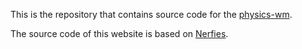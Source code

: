 This is the repository that contains source code for the [physics-wm](https://physics-wm.github.io/). 

The source code of this website is based on [Nerfies](https://nerfies.github.io).